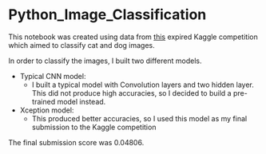 # Python_Image_Classification

This notebook was created using data from [this](https://www.kaggle.com/competitions/dogs-vs-cats-redux-kernels-edition/overview) expired Kaggle competition which aimed to classify cat and dog images.


In order to classify the images, I built two different models. 

* Typical CNN model: 
    * I built a typical model with Convolution layers and two hidden layer. This did not produce high accuracies, so I decided to build a pre-trained model instead.
* Xception model:
    * This produced better accuracies, so I used this model as my final submission to the Kaggle competition

The final submission score was 0.04806.
